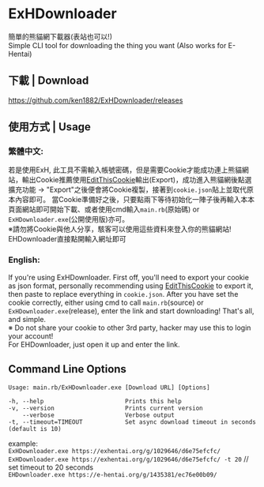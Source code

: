 # ExHDownloader
簡單的熊貓網下載器(表站也可以!)<br>
Simple CLI tool for downloading the thing you want (Also works for E-Hentai)


## 下載 | Download
https://github.com/ken1882/ExHDownloader/releases

## 使用方式 | Usage
### 繁體中文:
若是使用ExH, 此工具不需輸入帳號密碼，但是需要Cookie才能成功連上熊貓網站，輸出Cookie推薦使用[EditThisCookie](https://chrome.google.com/webstore/detail/editthiscookie/fngmhnnpilhplaeedifhccceomclgfbg)輸出(Export)，成功進入熊貓網後點選擴充功能 -> "Export"之後便會將Cookie複製，接著到`cookie.json`貼上並取代原本內容即可。
當Cookie準備好之後，只要點兩下等待初始化一陣子後再輸入本本頁面網站即可開始下載、或者使用cmd輸入`main.rb`(原始碼) or `ExHDownloader.exe`(公開使用版)亦可。<br>
※請勿將Cookie與他人分享，駭客可以使用這些資料來登入你的熊貓網站!<br>
EHDownloader直接點開輸入網址即可

### English:
If you're using ExHDownloader. First off, you'll need to export your cookie as json format, personally recommending using [EditThisCookie](https://chrome.google.com/webstore/detail/editthiscookie/fngmhnnpilhplaeedifhccceomclgfbg) to export it, then paste to replace everything in `cookie.json`.
After you have set the cookie correctly, either using cmd to call `main.rb`(source) or `ExHDownloader.exe`(release), enter the link and start downloading! That's all, and simple. <br>
※ Do not share your cookie to other 3rd party, hacker may use this to login your account! <br>
For EHDownloader, just open it up and enter the link.

## Command Line Options
    Usage: main.rb/ExHDownloader.exe [Download URL] [Options]
    
    -h, --help                       Prints this help
    -v, --version                    Prints current version
        --verbose                    Verbose output
    -t, --timeout=TIMEOUT            Set async download timeout in seconds (default is 10)

example:<br>
`ExHDownloader.exe https://exhentai.org/g/1029646/d6e75efcfc/`<br>
`ExHDownloader.exe https://exhentai.org/g/1029646/d6e75efcfc/ -t 20` // set timeout to 20 seconds<br>
`EHDownloader.exe https://e-hentai.org/g/1435381/ec76e00b09/`<br>
